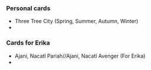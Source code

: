 ### Personal cards
- Three Tree City (Spring, Summer, Autumn, Winter)
- 

### Cards for Erika
- Ajani, Nacatl Pariah//Ajani, Nacatl Avenger (For Erika)
- 